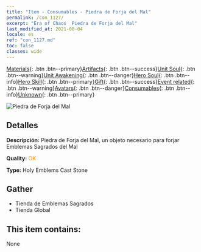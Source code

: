 ```yaml
---
title: "Item - Consumables - Piedra de Forja del Mal"
permalink: /con_1127/
excerpt: "Era of Chaos  Piedra de Forja del Mal"
last_modified_at: 2021-08-04
locale: es
ref: "con_1127.md"
toc: false
classes: wide
---
```

 [Materials](/ItemsES/){: .btn .btn--primary}[Artifacts](/ItemsES/Artifacts/){: .btn .btn--success}[Unit Soul](/ItemsES/UnitSoul/){: .btn .btn--warning}[Unit Awakening](/ItemsES/UnitAwakening/){: .btn .btn--danger}[Hero Soul](/ItemsES/HeroSoul/){: .btn .btn--info}[Hero Skill](/ItemsES/HeroSkill/){: .btn .btn--primary}[Gift](/ItemsES/Gift/){: .btn .btn--success}[Event related](/ItemsES/Events/){: .btn .btn--warning}[Avatars](/ItemsES/Avatars/){: .btn .btn--danger}[Consumables](/ItemsES/Consumables/){: .btn .btn--info}[Unknown](/ItemsES/Unknown/){: .btn .btn--primary}

 ![Piedra de Forja del Mal](/images/t/i_8005.png)

## Detalles
 **Descripción:** Piedra de Forja del Mal, un objeto necesario para forjar Emblemas Sagrados del Mal

 **Quality:** <span style="color: #FF8C00">OK</span>

 **Type:** Holy Emblems Cast Stone

## Gather

*    Tienda de Emblemas Sagrados 
*    Tienda Global 

## This item contains:

  None

